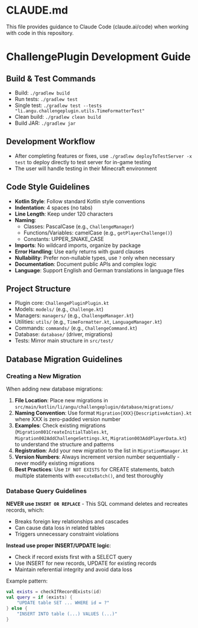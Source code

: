 # CLAUDE.md

This file provides guidance to Claude Code (claude.ai/code) when working with code in this repository.

# ChallengePlugin Development Guide

## Build & Test Commands
- Build: `./gradlew build`
- Run tests: `./gradlew test`
- Single test: `./gradlew test --tests "li.angu.challengeplugin.utils.TimeFormatterTest"`
- Clean build: `./gradlew clean build`
- Build JAR: `./gradlew jar`

## Development Workflow
- After completing features or fixes, use `./gradlew deployToTestServer -x test` to deploy directly to test server for in-game testing
- The user will handle testing in their Minecraft environment

## Code Style Guidelines
- **Kotlin Style**: Follow standard Kotlin style conventions
- **Indentation**: 4 spaces (no tabs)
- **Line Length**: Keep under 120 characters
- **Naming**:
  - Classes: PascalCase (e.g., `ChallengeManager`)
  - Functions/Variables: camelCase (e.g., `getPlayerChallenge()`)
  - Constants: UPPER_SNAKE_CASE
- **Imports**: No wildcard imports, organize by package
- **Error Handling**: Use early returns with guard clauses
- **Nullability**: Prefer non-nullable types, use `?` only when necessary
- **Documentation**: Document public APIs and complex logic
- **Language**: Support English and German translations in language files

## Project Structure
- Plugin core: `ChallengePluginPlugin.kt`
- Models: `models/` (e.g., `Challenge.kt`)
- Managers: `managers/` (e.g., `ChallengeManager.kt`)
- Utilities: `utils/` (e.g., `TimeFormatter.kt`, `LanguageManager.kt`)
- Commands: `commands/` (e.g., `ChallengeCommand.kt`)
- Database: `database/` (driver, migrations)
- Tests: Mirror main structure in `src/test/`

## Database Migration Guidelines

### Creating a New Migration
When adding new database migrations:

1. **File Location**: Place new migrations in `src/main/kotlin/li/angu/challengeplugin/database/migrations/`
2. **Naming Convention**: Use format `Migration{XXX}{DescriptiveAction}.kt` where XXX is zero-padded version number
3. **Examples**: Check existing migrations (`Migration001CreateInitialTables.kt`, `Migration002AddChallengeSettings.kt`, `Migration003AddPlayerData.kt`) to understand the structure and patterns
4. **Registration**: Add your new migration to the list in `MigrationManager.kt`
5. **Version Numbers**: Always increment version number sequentially - never modify existing migrations
6. **Best Practices**: Use `IF NOT EXISTS` for CREATE statements, batch multiple statements with `executeBatch()`, and test thoroughly

### Database Query Guidelines

**NEVER use `INSERT OR REPLACE`** - This SQL command deletes and recreates records, which:
- Breaks foreign key relationships and cascades
- Can cause data loss in related tables
- Triggers unnecessary constraint violations

**Instead use proper INSERT/UPDATE logic**:
- Check if record exists first with a SELECT query
- Use INSERT for new records, UPDATE for existing records
- Maintain referential integrity and avoid data loss

Example pattern:
```kotlin
val exists = checkIfRecordExists(id)
val query = if (exists) {
    "UPDATE table SET ... WHERE id = ?"
} else {
    "INSERT INTO table (...) VALUES (...)"
}
```